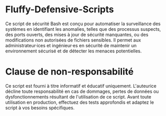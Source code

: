 # Fluffy-Defensive-Scripts
Ce script de sécurité Bash est conçu pour automatiser la surveillance des systèmes en identifiant les anomalies, telles que des processus suspects, des ports ouverts, des mises à jour de sécurité manquantes, ou des modifications non autorisées de fichiers sensibles. Il permet aux administrateur·ices et ingénieur·es en sécurité de maintenir un environnement sécurisé et de détecter les menaces potentielles.

# Clause de non-responsabilité
Ce script est fourni à titre informatif et éducatif uniquement. L'auteurice décline toute responsabilité en cas de dommages, pertes de données ou dysfonctionnements résultant de l'utilisation de ce script. Avant toute utilisation en production, effectuez des tests approfondis et adaptez le script à vos besoins spécifiques.